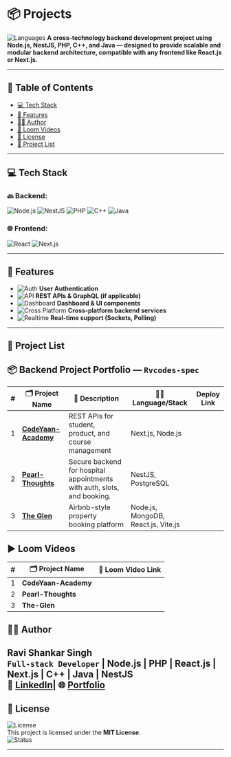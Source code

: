 # 📦 Projects
![Languages](https://img.shields.io/badge/code-MultiLanguage-blue)
**A cross-technology backend development project using Node.js, NestJS, PHP, C++, and Java — designed to provide scalable and modular backend architecture, compatible with any frontend like React.js or Next.js.**

---

## 📑 Table of Contents

- [💻 Tech Stack](#-tech-stack)
- [📝 Features](#-features)
- [👨‍💻 Author](#-author)
- [🧠 Loom Videos](#-project-list)
- [📜 License](#-license)
- [🧠 Project List](#-project-list)

---

## 💻 Tech Stack

### 🔙 Backend:
![Node.js](https://img.shields.io/badge/Backend-Node.js-brightgreen)
![NestJS](https://img.shields.io/badge/Backend-NestJS-red)
![PHP](https://img.shields.io/badge/Backend-PHP-blue)
![C++](https://img.shields.io/badge/Backend-C++-orange)
![Java](https://img.shields.io/badge/Backend-Java-lightgrey)

### 🌐 Frontend:
![React](https://img.shields.io/badge/Frontend-React-blue)
![Next.js](https://img.shields.io/badge/Frontend-Next.js-black)

---

## 📝 Features

- ![Auth](https://img.shields.io/badge/Auth-Enabled-brightgreen) **User Authentication**
- ![API](https://img.shields.io/badge/API-REST%20%26%20GraphQL-khaki) **REST APIs & GraphQL (if applicable)**
- ![Dashboard](https://img.shields.io/badge/UI-Dashboard%20Components-blueviolet) **Dashboard & UI components**
- ![Cross Platform](https://img.shields.io/badge/Backend-CrossPlatform-informational) **Cross-platform backend services**
- ![Realtime](https://img.shields.io/badge/Realtime-Sockets%20%26%20Polling-critical) **Real-time support (Sockets, Polling)**

---


##  🧠 Project List

## 📦 Backend Project Portfolio — `Rvcodes-spec`


|  # | 🗂 Project Name                | 🔧 Description                             | 🧑‍💻 Language/Stack                      | Deploy Link                    |
| -: | ------------------------------ | ------------------------------------------ | --------------------------------------- |--------------------------------- |
|  1 | [**CodeYaan-Academy**](https://github.com/Rvcode-spec/Full-Stack-Solution-2025/tree/master/Codesarthi-Academy) | REST APIs for student, product, and course management | Next.js, Node.js                       |
|  2 | [**Pearl-Thoughts**](https://github.com/Rvcode-spec/Full-Stack-Solution-2025/tree/master/Pearl-Thoughts) | Secure backend for hospital appointments with auth, slots, and booking. | NestJS, PostgreSQL                     |
|  3 | [**The Glen**](https://github.com/Rvcode-spec/Full-Stack-Solution-2025/tree/master/The%20Glen) | Airbnb-style property booking platform     | Node.js, MongoDB, React.js, Vite.js    |  



## ▶️ Loom Videos
|  # | 🗂 Project Name         | 🔧 Loom Video Link                                   
|:-:|-------------------------|--------------------------------------------------|
| 1 | **CodeYaan-Academy**  |   | 
| 2 | **Pearl-Thoughts**      |     | 
| 3 | **The-Glen**            |    | 


## 👨‍💻 Author

**Ravi Shankar Singh**  
`Full-stack Developer` | Node.js | PHP | React.js | Next.js | C++ | Java | NestJS  
🔗 [LinkedIn](https://www.linkedin.com/in/ravishankarsinghsde)| 🌐 [Portfolio](https://your-portfolio-link.com)
---

## 📜 License

![License](https://img.shields.io/badge/License-MIT-yellow)  
This project is licensed under the **MIT License**.  
![Status](https://img.shields.io/badge/Maintained-Yes-success)

---
